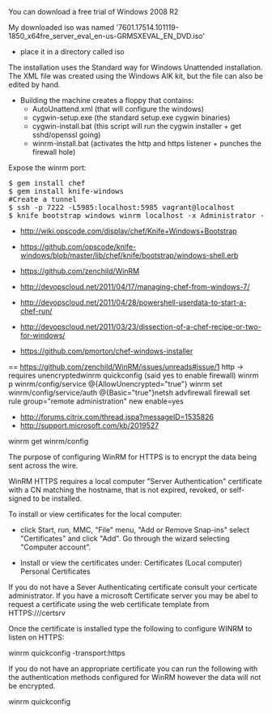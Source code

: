 You can download a free trial of Windows 2008 R2

My downloaded iso was named '7601.17514.101119-1850_x64fre_server_eval_en-us-GRMSXEVAL_EN_DVD.iso'

- place it in a directory called iso

The installation uses the Standard way for Windows Unattended installation. The XML file was created using the Windows AIK kit, but the file can also be edited by hand.

- Building the machine creates a floppy that contains:
  - AutoUnattend.xml (that will configure the windows)
  - cygwin-setup.exe (the standard setup.exe cygwin binaries)
  - cygwin-install.bat (this script will run the cygwin installer + get sshd/openssl going)
  - winrm-install.bat (activates the http and https listener + punches the firewall hole)

Expose the winrm port:

<pre>
$ gem install chef
$ gem install knife-windows
#Create a tunnel
$ ssh -p 7222 -L5985:localhost:5985 vagrant@localhost
$ knife bootstrap windows winrm localhost -x Administrator -P 'vagrant'
</pre>


- http://wiki.opscode.com/display/chef/Knife+Windows+Bootstrap
- https://github.com/opscode/knife-windows/blob/master/lib/chef/knife/bootstrap/windows-shell.erb

- https://github.com/zenchild/WinRM

- http://devopscloud.net/2011/04/17/managing-chef-from-windows-7/
- http://devopscloud.net/2011/04/28/powershell-userdata-to-start-a-chef-run/
- http://devopscloud.net/2011/03/23/dissection-of-a-chef-recipe-or-two-for-windows/
- https://github.com/pmorton/chef-windows-installer

==
https://github.com/zenchild/WinRM/issues/unreads#issue/1
http -> requires unencryptedwinrm quickconfig (said yes to enable firewall)
winrm p winrm/config/service @{AllowUnencrypted="true"}
winrm set winrm/config/service/auth @{Basic="true"}netsh advfirewall firewall set rule group="remote administration" new enable=yes
 
- http://forums.citrix.com/thread.jspa?messageID=1535826
- http://support.microsoft.com/kb/2019527

winrm get winrm/config

The purpose of configuring WinRM for HTTPS is to encrypt the data being sent across the wire.

WinRM HTTPS requires a local computer "Server Authentication" certificate with a CN matching the hostname, that is not expired, revoked, or self-signed to be installed.

To install or view certificates for the local computer:

- click Start, run, MMC, "File" menu, "Add or Remove Snap-ins" select "Certificates" and click "Add".  Go through the wizard selecting "Computer account".

- Install or view the certificates under:
Certificates (Local computer)
    Personal
        Certificates

If you do not have a Sever Authenticating certificate consult your certicate administrator.  If you have a microsoft Certificate server you may be abel to request a certificate using the web certificate template from HTTPS://<MyDomainCertificateServer>/certsrv

Once the certificate is installed type the following to configure WINRM to listen on HTTPS:

winrm quickconfig -transport:https

 If you do not have an appropriate certificate you can run the following with the authentication methods configured for WinRM however the data will not be encrypted.

winrm quickconfig
